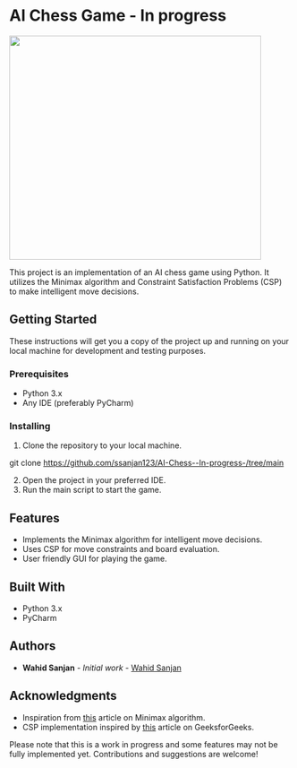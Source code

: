 # AI Chess Game - In progress

<img src="https://user-images.githubusercontent.com/84153519/213358971-e7073333-f2e2-434a-84a8-7c67e2dec5a0.png" width="450" height="400">

This project is an implementation of an AI chess game using Python. It utilizes the Minimax algorithm and Constraint Satisfaction Problems (CSP) to make intelligent move decisions.

## Getting Started

These instructions will get you a copy of the project up and running on your local machine for development and testing purposes.

### Prerequisites

- Python 3.x
- Any IDE (preferably PyCharm)

### Installing

1. Clone the repository to your local machine.

git clone https://github.com/ssanjan123/AI-Chess--In-progress-/tree/main

2. Open the project in your preferred IDE.
3. Run the main script to start the game.

## Features

- Implements the Minimax algorithm for intelligent move decisions.
- Uses CSP for move constraints and board evaluation.
- User friendly GUI for playing the game.

## Built With

- Python 3.x
- PyCharm

## Authors

- **Wahid Sanjan** - *Initial work* - [Wahid Sanjan](https://github.com/ssanjan123)

## Acknowledgments

- Inspiration from [this](https://www.geeksforgeeks.org/minimax-algorithm-in-game-theory-set-3-tic-tac-toe-ai-finding-optimal-move/) article on Minimax algorithm.
- CSP implementation inspired by [this](https://www.geeksforgeeks.org/constraint-satisfaction-problem-python/) article on GeeksforGeeks.

Please note that this is a work in progress and some features may not be fully implemented yet. Contributions and suggestions are welcome!
